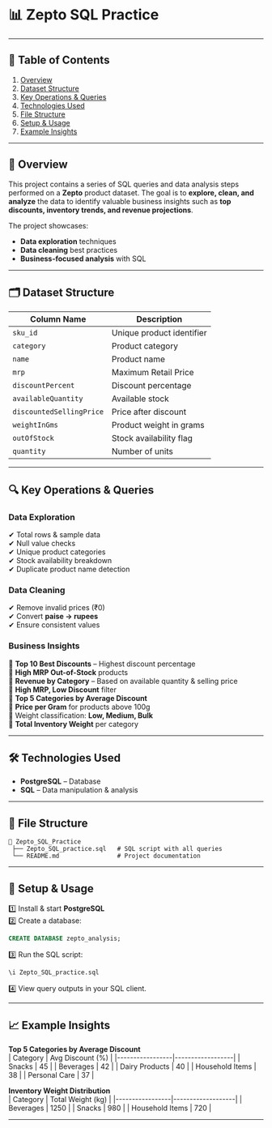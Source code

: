 # 📊 Zepto SQL Practice  

---

## 📑 Table of Contents  
1. [Overview](#-overview)  
2. [Dataset Structure](#-dataset-structure)  
3. [Key Operations & Queries](#-key-operations--queries)  
4. [Technologies Used](#-technologies-used)  
5. [File Structure](#-file-structure)  
6. [Setup & Usage](#-setup--usage)  
7. [Example Insights](#-example-insights) 

---

## 📌 Overview  
This project contains a series of SQL queries and data analysis steps performed on a **Zepto** product dataset. The goal is to **explore, clean, and analyze** the data to identify valuable business insights such as **top discounts, inventory trends, and revenue projections**.  

The project showcases:  
- **Data exploration** techniques  
- **Data cleaning** best practices  
- **Business-focused analysis** with SQL  

---

## 🗂️ Dataset Structure  

| Column Name              | Description |
|--------------------------|-------------|
| `sku_id`                 | Unique product identifier |
| `category`               | Product category |
| `name`                   | Product name |
| `mrp`                    | Maximum Retail Price |
| `discountPercent`        | Discount percentage |
| `availableQuantity`      | Available stock |
| `discountedSellingPrice` | Price after discount |
| `weightInGms`            | Product weight in grams |
| `outOfStock`             | Stock availability flag |
| `quantity`               | Number of units |

---

## 🔍 Key Operations & Queries  

### **Data Exploration**  
✔ Total rows & sample data  
✔ Null value checks  
✔ Unique product categories  
✔ Stock availability breakdown  
✔ Duplicate product name detection  

### **Data Cleaning**  
✔ Remove invalid prices (₹0)  
✔ Convert **paise → rupees**  
✔ Ensure consistent values  

### **Business Insights**  
📌 **Top 10 Best Discounts** – Highest discount percentage  
📌 **High MRP Out-of-Stock** products  
📌 **Revenue by Category** – Based on available quantity & selling price  
📌 **High MRP, Low Discount** filter  
📌 **Top 5 Categories by Average Discount**  
📌 **Price per Gram** for products above 100g  
📌 Weight classification: **Low, Medium, Bulk**  
📌 **Total Inventory Weight** per category  

---

## 🛠️ Technologies Used  
- **PostgreSQL** – Database  
- **SQL** – Data manipulation & analysis  

---

## 📂 File Structure  
```
📁 Zepto_SQL_Practice
 ├── Zepto_SQL_practice.sql   # SQL script with all queries
 └── README.md                # Project documentation
```

---

## 🚀 Setup & Usage  

1️⃣ Install & start **PostgreSQL**  
2️⃣ Create a database:  
```sql
CREATE DATABASE zepto_analysis;
```
3️⃣ Run the SQL script:  
```sql
\i Zepto_SQL_practice.sql
```
4️⃣ View query outputs in your SQL client.  

---

## 📈 Example Insights  

**Top 5 Categories by Average Discount**  
| Category        | Avg Discount (%) |
|-----------------|------------------|
| Snacks          | 45               |
| Beverages       | 42               |
| Dairy Products  | 40               |
| Household Items | 38               |
| Personal Care   | 37               |

**Inventory Weight Distribution**  
| Category        | Total Weight (kg) |
|-----------------|-------------------|
| Beverages       | 1250              |
| Snacks          | 980               |
| Household Items | 720               |

---

